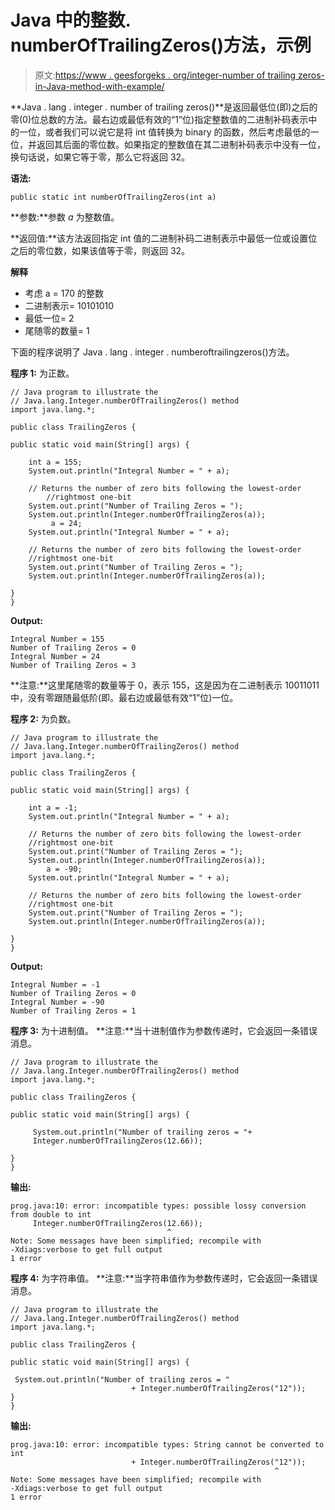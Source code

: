 # Java 中的整数. numberOfTrailingZeros()方法，示例

> 原文:[https://www . geesforgeks . org/integer-number of trailing zeros-in-Java-method-with-example/](https://www.geeksforgeeks.org/integer-numberoftrailingzeros-method-in-java-with-example/)

**Java . lang . integer . number of trailing zeros()**是返回最低位(即)之后的零(0)位总数的方法。最右边或最低有效的“1”位)指定整数值的二进制补码表示中的一位，或者我们可以说它是将 int 值转换为 binary 的函数，然后考虑最低的一位，并返回其后面的零位数。如果指定的整数值在其二进制补码表示中没有一位，换句话说，如果它等于零，那么它将返回 32。

**语法:**

```
public static int numberOfTrailingZeros(int a)
```

**参数:**参数 *a* 为整数值。

**返回值:**该方法返回指定 int 值的二进制补码二进制表示中最低一位或设置位之后的零位数，如果该值等于零，则返回 32。

**解释**

*   考虑 a = 170 的整数
*   二进制表示= 10101010
*   最低一位= 2
*   尾随零的数量= 1

下面的程序说明了 Java . lang . integer . numberoftrailingzeros()方法。

**程序 1:** 为正数。

```
// Java program to illustrate the
// Java.lang.Integer.numberOfTrailingZeros() method
import java.lang.*;

public class TrailingZeros {

public static void main(String[] args) {

    int a = 155;
    System.out.println("Integral Number = " + a);

    // Returns the number of zero bits following the lowest-order 
        //rightmost one-bit 
    System.out.print("Number of Trailing Zeros = ");
    System.out.println(Integer.numberOfTrailingZeros(a));
         a = 24;
    System.out.println("Integral Number = " + a);

    // Returns the number of zero bits following the lowest-order 
    //rightmost one-bit 
    System.out.print("Number of Trailing Zeros = ");
    System.out.println(Integer.numberOfTrailingZeros(a));

}
}
```

**Output:**

```
Integral Number = 155
Number of Trailing Zeros = 0
Integral Number = 24
Number of Trailing Zeros = 3

```

**注意:**这里尾随零的数量等于 0，表示 155，这是因为在二进制表示 10011011 中，没有零跟随最低阶(即。最右边或最低有效“1”位)一位。

**程序 2:** 为负数。

```
// Java program to illustrate the
// Java.lang.Integer.numberOfTrailingZeros() method
import java.lang.*;

public class TrailingZeros {

public static void main(String[] args) {

    int a = -1;
    System.out.println("Integral Number = " + a);

    // Returns the number of zero bits following the lowest-order 
    //rightmost one-bit 
    System.out.print("Number of Trailing Zeros = ");
    System.out.println(Integer.numberOfTrailingZeros(a));
        a = -90;
    System.out.println("Integral Number = " + a);

    // Returns the number of zero bits following the lowest-order 
    //rightmost one-bit 
    System.out.print("Number of Trailing Zeros = ");
    System.out.println(Integer.numberOfTrailingZeros(a));

}
}
```

**Output:**

```
Integral Number = -1
Number of Trailing Zeros = 0
Integral Number = -90
Number of Trailing Zeros = 1

```

**程序 3:** 为十进制值。
**注意:**当十进制值作为参数传递时，它会返回一条错误消息。

```
// Java program to illustrate the
// Java.lang.Integer.numberOfTrailingZeros() method
import java.lang.*;

public class TrailingZeros {

public static void main(String[] args) {

     System.out.println("Number of trailing zeros = "+
     Integer.numberOfTrailingZeros(12.66));

}
}
```

**输出:**

```
prog.java:10: error: incompatible types: possible lossy conversion from double to int
     Integer.numberOfTrailingZeros(12.66));
                                   ^
Note: Some messages have been simplified; recompile with 
-Xdiags:verbose to get full output
1 error

```

**程序 4:** 为字符串值。
**注意:**当字符串值作为参数传递时，它会返回一条错误消息。

```
// Java program to illustrate the
// Java.lang.Integer.numberOfTrailingZeros() method
import java.lang.*;

public class TrailingZeros {

public static void main(String[] args) {

 System.out.println("Number of trailing zeros = "
                           + Integer.numberOfTrailingZeros("12"));
}
}
```

**输出:**

```
prog.java:10: error: incompatible types: String cannot be converted to int
                           + Integer.numberOfTrailingZeros("12"));
                                                           ^
Note: Some messages have been simplified; recompile with 
-Xdiags:verbose to get full output
1 error

```
